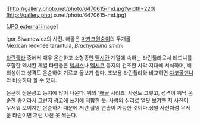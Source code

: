 ![http://gallery.photo.net/photo/6470615-md.jpg?width=220](http://gallery.phot
o.net/photo/6470615-md.jpg)

[[JPG external image]](http://gallery.photo.net/photo/6470615-md.jpg)

  
Igor Siwanowicz의 사진. 해골은
[마카크원숭이](%EB%A7%88%EC%B9%B4%ED%81%AC%EC%9B%90%EC%88%AD%EC%9D%B4.md)의 두개골  
Mexican redknee tarantula, _Brachypelma smithi_

[타란툴라](%ED%83%80%EB%9E%80%ED%88%B4%EB%9D%BC.md) 중에서 매우 온순하고 소형종인
[멕시칸](%EB%A9%95%EC%8B%9C%EC%B9%B8.md) 계열에 속하는 타란툴라로서 레드니를 포함한 멕시칸 계열 타란들은
[텍사스](%ED%85%8D%EC%82%AC%EC%8A%A4.md)나
[멕시코](%EB%A9%95%EC%8B%9C%EC%BD%94.md) 등지의 건조한 사막 지대에 서식하며, 배회성이고 성격도 온순하여
기르고 돌보기 쉽다. 초보용 타란튤라와 비교하면 [챠코골덴니](%EC%B1%A0%EC%BD%94%20%EA%B3%A8%EB%8D%B4%EB%8B%88.md)와 비슷하다 볼 수 있다.

은근히 신문광고 등지에 많이 나온다. 위의 '[해골](%ED%95%B4%EA%B3%A8.md) 시리즈' 사진도 그렇고, 성격이 워낙
온순한 종이라서 그런지 광고에 쓰기에 적합한 듯. 사람의 심리로 얼핏 보기엔 저 사진이 무서워 보이지만,온순하기 때문에 저런 촬영 연출이
가능한 것이다.정말 사진처럼 무서운 타란이면 저런 사진 못 찍는다.

